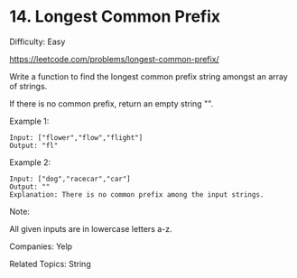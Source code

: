 # 14. Longest Common Prefix

Difficulty: Easy

https://leetcode.com/problems/longest-common-prefix/

Write a function to find the longest common prefix string amongst an array of strings.

If there is no common prefix, return an empty string "".

Example 1:
```
Input: ["flower","flow","flight"]
Output: "fl"
```
Example 2:
```
Input: ["dog","racecar","car"]
Output: ""
Explanation: There is no common prefix among the input strings.
```

Note:

All given inputs are in lowercase letters a-z.

Companies: Yelp

Related Topics: String
